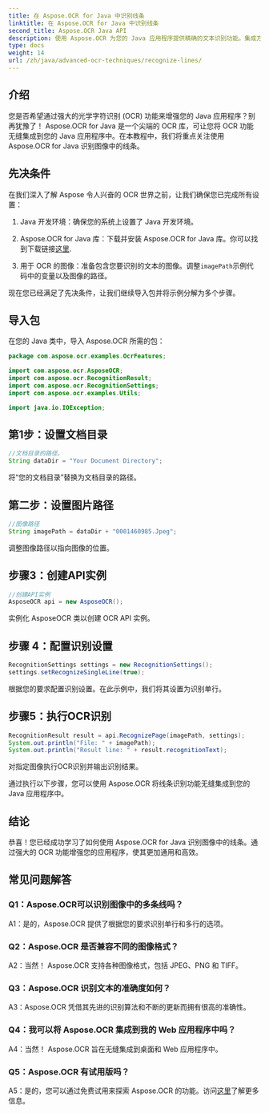 ```yaml
---
title: 在 Aspose.OCR for Java 中识别线条
linktitle: 在 Aspose.OCR for Java 中识别线条
second_title: Aspose.OCR Java API
description: 使用 Aspose.OCR 为您的 Java 应用程序提供精确的文本识别功能。集成方便，精度高。
type: docs
weight: 14
url: /zh/java/advanced-ocr-techniques/recognize-lines/
---
```

## 介绍

您是否希望通过强大的光学字符识别 (OCR) 功能来增强您的 Java 应用程序？别再犹豫了！ Aspose.OCR for Java 是一个尖端的 OCR 库，可让您将 OCR 功能无缝集成到您的 Java 应用程序中。在本教程中，我们将重点关注使用 Aspose.OCR for Java 识别图像中的线条。

## 先决条件

在我们深入了解 Aspose 令人兴奋的 OCR 世界之前，让我们确保您已完成所有设置：

1. Java 开发环境：确保您的系统上设置了 Java 开发环境。

2.  Aspose.OCR for Java 库：下载并安装 Aspose.OCR for Java 库。你可以找到下载链接[这里](https://releases.aspose.com/ocr/java/).

3. 用于 OCR 的图像：准备包含您要识别的文本的图像。调整`imagePath`示例代码中的变量以及图像的路径。

现在您已经满足了先决条件，让我们继续导入包并将示例分解为多个步骤。

## 导入包

在您的 Java 类中，导入 Aspose.OCR 所需的包：

```java
package com.aspose.ocr.examples.OcrFeatures;

import com.aspose.ocr.AsposeOCR;
import com.aspose.ocr.RecognitionResult;
import com.aspose.ocr.RecognitionSettings;
import com.aspose.ocr.examples.Utils;

import java.io.IOException;
```

## 第1步：设置文档目录

```java
//文档目录的路径。
String dataDir = "Your Document Directory";
```

将“您的文档目录”替换为文档目录的路径。

## 第二步：设置图片路径

```java
//图像路径
String imagePath = dataDir + "0001460985.Jpeg";
```

调整图像路径以指向图像的位置。

## 步骤3：创建API实例

```java
//创建API实例
AsposeOCR api = new AsposeOCR();
```

实例化 AsposeOCR 类以创建 OCR API 实例。

## 步骤 4：配置识别设置

```java
RecognitionSettings settings = new RecognitionSettings();
settings.setRecognizeSingleLine(true);
```

根据您的要求配置识别设置。在此示例中，我们将其设置为识别单行。

## 步骤5：执行OCR识别

```java
RecognitionResult result = api.RecognizePage(imagePath, settings);
System.out.println("File: " + imagePath);
System.out.println("Result line: " + result.recognitionText);
```

对指定图像执行OCR识别并输出识别结果。

通过执行以下步骤，您可以使用 Aspose.OCR 将线条识别功能无缝集成到您的 Java 应用程序中。

## 结论

恭喜！您已经成功学习了如何使用 Aspose.OCR for Java 识别图像中的线条。通过强大的 OCR 功能增强您的应用程序，使其更加通用和高效。

## 常见问题解答

### Q1：Aspose.OCR可以识别图像中的多条线吗？

A1：是的，Aspose.OCR 提供了根据您的要求识别单行和多行的选项。

### Q2：Aspose.OCR 是否兼容不同的图像格式？

A2：当然！ Aspose.OCR 支持各种图像格式，包括 JPEG、PNG 和 TIFF。

### Q3：Aspose.OCR 识别文本的准确度如何？

A3：Aspose.OCR 凭借其先进的识别算法和不断的更新而拥有很高的准确性。

### Q4：我可以将 Aspose.OCR 集成到我的 Web 应用程序中吗？

A4：当然！ Aspose.OCR 旨在无缝集成到桌面和 Web 应用程序中。

### Q5：Aspose.OCR 有试用版吗？

 A5：是的，您可以通过免费试用来探索 Aspose.OCR 的功能。访问[这里](https://releases.aspose.com/)了解更多信息。